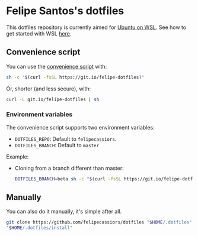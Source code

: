 # Felipe Santos's dotfiles

This dotfiles repository is currently aimed for [Ubuntu on WSL](https://ubuntu.com/wsl). See how to get started with WSL [here](https://docs.microsoft.com/pt-br/windows/wsl/install-win10).

## Convenience script

You can use the [convenience script](./clone_and_install.sh) with:

```bash
sh -c "$(curl -fsSL https://git.io/felipe-dotfiles)"
```

Or, shorter (and less secure), with:

```bash
curl -L git.io/felipe-dotfiles | sh
```

### Environment variables

The convenience script supports two environment variables:

- `DOTFILES_REPO`: Default to `felipecassiors`.
- `DOTFILES_BRANCH`: Default to `master`

Example:

- Cloning from a branch different than master:

  ```bash
  DOTFILES_BRANCH=beta sh -c "$(curl -fsSL https://git.io/felipe-dotfiles)"
  ```

## Manually

You can also do it manually, it's simple after all.

```bash
git clone https://github.com/felipecassiors/dotfiles "$HOME/.dotfiles"
"$HOME/.dotfiles/install"
```
